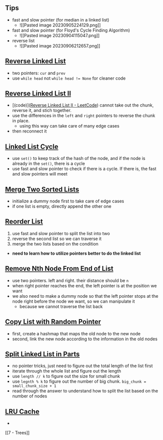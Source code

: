 
## Tips
- fast and slow pointer (for median in a linked list)
	- ![[Pasted image 20230905224129.png]]
- fast and slow pointer (for Floyd's Cycle Finding Algorithm)
	- ![[Pasted image 20230904115047.png]]
- reverse list 
	- ![[Pasted image 20230906212657.png]]

## [Reverse Linked List](https://leetcode.com/problems/reverse-linked-list/)
- two pointers: `cur` and `prev` 
- use `while head` not `while head != None` for cleaner code 

## [Reverse Linked List II](https://leetcode.com/problems/reverse-linked-list-ii/?envType=daily-question&envId=2023-09-07)
-  [(code)]([Reverse Linked List II - LeetCode](https://leetcode.com/problems/reverse-linked-list-ii/submissions/1042716068/?envType=daily-question&envId=2023-09-07)) cannot take out the chunk, reverse it, and stich together. 
- use the differences in the `left` and `right` pointers to reverse the chunk in place. 
	- using this way can take care of many edge cases 
- then reconnect it 

## [Linked List Cycle](https://leetcode.com/problems/linked-list-cycle/)
- use `set()` to keep track of the hash of the node, and if the node is already in the `set()`, there is a cycle 
- use fast and slow pointer to check if there is a cycle. If there is, the fast and slow pointers will meet 

## [Merge Two Sorted Lists](https://leetcode.com/problems/merge-two-sorted-lists/)
- initialize a dummy node first to take care of edge cases 
- if one list is empty, directly append the other one 

## [Reorder List](https://leetcode.com/problems/reorder-list/)
1. use fast and slow pointer to split the list into two 
2. reverse the second list so we can traverse it 
3. merge the two lists based on the condition 
- **need to learn how to utilize pointers better to do the linked list**

## [Remove Nth Node From End of List](https://leetcode.com/problems/remove-nth-node-from-end-of-list/)
- use two pointers. left and right. their distance should be `n` 
- when right pointer reaches the end, the left pointer is at the position we want 
- we also need to make a dummy node so that the left pointer stops at the node right before the node we want, so we can manipulate it
	- because we cannot traverse the list back 

## [Copy List with Random Pointer](https://leetcode.com/problems/copy-list-with-random-pointer/)
- first, create a hashmap that maps the old node to the new node 
- second, link the new node according to the information in the old nodes 

## [Split Linked List in Parts](https://leetcode.com/problems/split-linked-list-in-parts/description/?envType=daily-question&envId=2023-09-06)
- no pointer tricks, just need to figure out the total length of the list first 
- iterate through the whole list and figure out the length 
- use `length // k` to figure out the size for small chunk 
- use `legnth % k` to figure out the number of big chunk. `big_chunk = small_chunk_size + 1`
- read through the answer to understand how to split the list based on the number of nodes 

## [LRU Cache](https://leetcode.com/problems/lru-cache/)
- 


[[7 - Trees]]